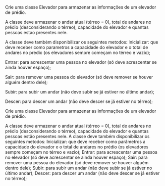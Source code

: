 Crie uma classe Elevador para armazenar as informações de um elevador de prédio. 

A classe deve armazenar o andar atual (térreo = 0), total de andares no prédio (desconsiderando o térreo), capacidade do elevador e quantas pessoas estao presentes nele.

A classe deve também disponibilizar os seguintes metodos:
Inicializar: que deve receber como parametros a capacidade do elevador e o total de andares no predio (os elevadores sempre começam no térreo e vazio);


Entrar: para acrescentar uma pessoa no elevador (só deve acrescentar se ainda houver espaço);


Sair: para remover uma pessoa do elevador (só deve remover se houver alguém dentro dele);

 

Subir: para subir um andar (não deve subir se já estiver no último andar);

 

Descer: para descer um andar (não deve descer se já estiver no térreo);

 

Crie uma classe Elevador para armazenar as informações de um elevador de prédio.

A classe deve armazenar o andar atual (térreo = 0), total de andares no prédio (desconsiderando o térreo), capacidade do elevador e quantas pessoas estão presentes nele. A classe deve também disponibilizar os seguintes metodos:
Inicializar: que deve receber como parâmetros a capacidade do elevador e o total de andares no prédio (os elevadores sempre começam no térreo e vazio);
Entrar: para acrescentar uma pessoa no elevador (só deve acrescentar se ainda houver espaço);
Sair: para remover uma pessoa do elevador (só deve remover se houver alguém dentro dele);
Subir: para subir um andar (não deve subir se já estiver no último andar);
Descer: para descer um andar (não deve descer se já estiver no térreo);
